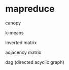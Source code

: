 mapreduce
=========
canopy

k-means

inverted matrix

adjacency matrix 

dag (directed acyclic graph)

